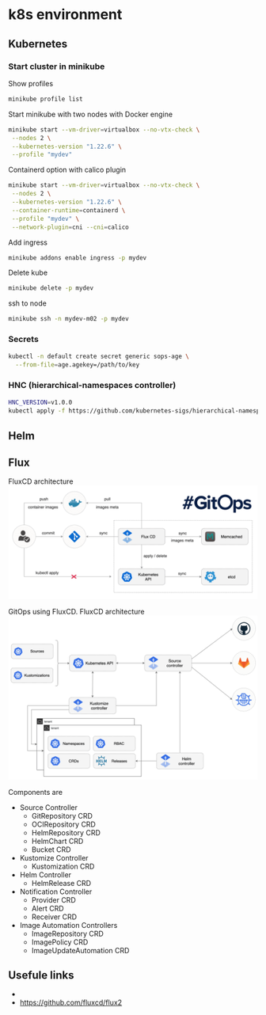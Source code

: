 # k8s environment

## Kubernetes

### Start cluster in minikube

Show profiles
```bash
minikube profile list
```

Start minikube with two nodes with Docker engine
```bash
minikube start --vm-driver=virtualbox --no-vtx-check \
 --nodes 2 \
 --kubernetes-version "1.22.6" \
 --profile "mydev"
```

Containerd option with calico plugin
```bash
minikube start --vm-driver=virtualbox --no-vtx-check \
 --nodes 2 \
 --kubernetes-version "1.22.6" \
 --container-runtime=containerd \
 --profile "mydev" \
 --network-plugin=cni --cni=calico
```

Add ingress
```bash
minikube addons enable ingress -p mydev
```

Delete kube
```bash
minikube delete -p mydev
```

ssh to node
```bash
minikube ssh -n mydev-m02 -p mydev
```

### Secrets

```bash
kubectl -n default create secret generic sops-age \
  --from-file=age.agekey=/path/to/key
```

### HNC (hierarchical-namespaces controller)

```bash
HNC_VERSION=v1.0.0
kubectl apply -f https://github.com/kubernetes-sigs/hierarchical-namespaces/releases/download/${HNC_VERSION}/default.yaml
```

## Helm


## Flux

FluxCD architecture
![image](.docs/flux-cd-diagram.png)


GitOps using FluxCD. FluxCD architecture
![image](.docs/gitops-toolkit.png)

Components are

* Source Controller
  * GitRepository CRD
  * OCIRepository CRD
  * HelmRepository CRD
  * HelmChart CRD
  * Bucket CRD
* Kustomize Controller
  * Kustomization CRD
* Helm Controller
  * HelmRelease CRD
* Notification Controller
  * Provider CRD
  * Alert CRD
  * Receiver CRD
* Image Automation Controllers
  * ImageRepository CRD
  * ImagePolicy CRD
  * ImageUpdateAutomation CRD


## Usefule links
* 
* https://github.com/fluxcd/flux2
